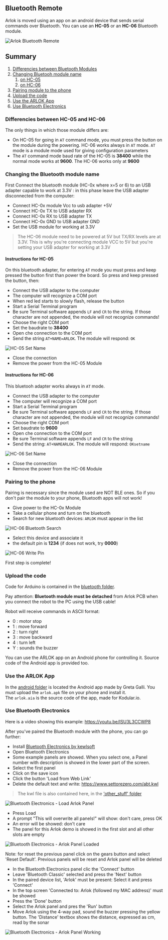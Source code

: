 ## Bluetooth Remote

Arlok is moved using an app on an android device that sends serial commands over Bluetooth. You can use an **HC-05** or an **HC-06** Bluetooth module.


![Arlok Bluetooth Remote](../../media/bt/arlok_bluetooth_remote.jpg)


## Summary

1) [Differencies between Bluetooth Modules](#hc05vs06)
2) [Changing Bluetooh module name](#changename)
   1) [on HC-05](#hc05name)
   2) [on HC-06](#hc06name)
3) [Pairing module to the phone](#pair)
4) [Upload the code](#code)
5) [Use the ARLOK App](#app)
6) [Use Bluetooth Electronics](#kwl)


### <a name="hc05vs06"></a> Differencies between HC-05 and HC-06 

The only things in which those module differs are:
- On HC-05 for going in `AT` command mode, you must press the button on the module during the powering. HC-06 works always in `AT` mode. `AT` mode is a module mode used for giving configuration parameters
- The `AT` command mode baud rate of the HC-05 is **38400** while the normal mode works at **9600**. The HC-06 works only at **9600**


### <a name="changename"></a> Changing the Bluetooth module name

First Connect the bluetooth module (HC-0x where x=5 or 6) to an USB adapter capable to work at 3.3V : in this phase leave the USB adapter disconnected from the computer:  

- Connect HC-0x module Vcc to usb adapter +5V
- Connect HC-0x TX to USB adapter RX
- Connect HC-0x RX to USB adapter TX
- Connect HC-0x GND to USB adapter GND
- Set the USB module for working at 3.3V

> The HC-06 module need to be powered at 5V but TX/RX levels are at 3.3V. This is why you're connecting module VCC to 5V but you're setting your USB adapter for working at 3.3V

#### <a name="#hc05name"></a> Instructions for HC-05

On this bluetooth adapter, for entering `AT` mode you must press and keep pressed the button first than power the board. So press and keep pressed the button, then:  

- Connect the USB adapter to the computer
- The computer will recognize a COM port
- When red led starts to slowly flash, release the button
- Start a Serial Terminal program
- Be sure Terminal software appends `LF` and `CR` to the string. If those character are not appended, the module will not recognize commands!
- Choose the right COM port
- Set the baudrate to **38400**
- Open che connection to the COM port
- Send the string `AT+NAME=ARLOK`. The module will respond: `OK`

![HC-05 Set Name](../../media/bt/hc05_setname.png)

- Close the connection
- Remove the power from the HC-05 Module

#### <a name="#hc06name"></a> Instructions for HC-06

This bluetooh adapter works always in `AT` mode.

- Connect the USB adapter to the computer
- The computer will recognize a COM port
- Start a Serial Terminal program
- Be sure Terminal software appends `LF` and `CR` to the string. If those character are not appended, the module will not recognize commands!
- Choose the right COM port
- Set baudrate to **9600**
- Open che connection to the COM port
- Be sure Terminal software appends `LF` and `CR` to the string
- Send the string: `AT+NAMEARLOK`. The module will respond: `OKsetname`

![HC-06 Set Name](../../media/bt/hc06_setname.png)

- Close the connection
- Remove the power from the HC-06 Module

### <a name="pair"></a> Pairing to the phone

Pairing is necessary since the module used are NOT BLE ones. So if you don't pair the module to your phone, Bluetooth apps will not work!

- Give power to the HC-0x Module
- Take a cellular phone and turn on the bluetooth
- Search for new bluetooth devices: `ARLOK` must appear in the list

![HC-06 Bluetooth Search](../../media/bt/hc06_bt_search.jpg)

- Select this device and associate it
- the default pin is **1234** (if does not work, try **0000**)

![HC-06 Write Pin](../../media/bt/hc06_bt_pin.jpg)

First step is complete!

### <a name="code"></a> Upload the code

Code for Arduino is contained in the [bluetooth folder](./bluetooth).  

Pay attention: **Bluetooth module must be detached** from Arlok PCB when you connect the robot to the PC using the USB cable!  

Robot will receive commands in ASCII format:  

- 0 : motor stop
- 1 : move forward
- 2 : turn right
- 3 : move backward
- 4 : turn left
- Y : sounds the buzzer

You can use the ARLOK app on an Android phone for controlling it. Source code of the Android app is provided too.

### <a name="app"></a> Use the ARLOK App

In the [android folder](./android) is located the Android app made by Greta Galli. You must upload the `arlok.apk` file on your phone and install it.  
The `arlok.aia` is the source code of the app, made for Kodular.io.

### <a name="kwl"></a> Use Bluetooth Electronics

Here is a video showing this example: https://youtu.be/ISU3L3CCWP8

After you've paired the Bluetooth module with the phone, you can go further:  

- Install [Bluetooth Electronics by kewlsoft](https://play.google.com/store/apps/details?id=com.keuwl.arduinobluetooth)
- Open Bluetooth Electronics
- Some example panels are showed. When you select one, a Panel number with description is showed in the lower part of the screen.
- Select the first panel 
- Click on the save icon
- Click the button 'Load from Web Link'
- Delete the default text and write: https://www.settorezero.com/abt.kwl

> The kwl file is also contained here, in the ['other_stuff' folder](./other_stuff/)

![Bluetooth Electronics - Load Arlok Panel](../../media/bt/kewlsoft_01.png)

- Press Load
- A prompt "This will overwrite all panels!" will show: don't care, press OK
- An error will be showed: don't care
- The panel for this Arlok demo is showed in the first slot and all other slots are empty

![Bluetooth Electronics - Arlok Panel Loaded](../../media/bt/kewlsoft_03.png)

Note: for reset the previous panel click on the gears button and select 'Reset Default'. Previous panels will be reset and Arlok panel will be deleted

- In the Bluetooth Electronics panel clic the 'Connect' button
- Leave 'Bluetooth Classic' selected and press the 'Next' button
- In the paired device list, 'Arlok' must be present: Select it and press 'Connect'
- In the top screen 'Connected to: Arlok (followed my MAC address)' must be showed
- Press the 'Done' button
- Select the Arlok panel and pres the 'Run' button
- Move Arlok using the 4-way pad, sound the buzzer pressing the yellow button. The 'Distance' textbox shows the distance, expressed as cm, read by the sonar

![Bluetooth Electronics - Arlok Panel Working](../../media/bt/kewlsoft_02.png)